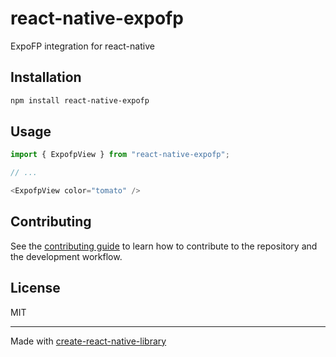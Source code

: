 # react-native-expofp

ExpoFP integration for react-native

## Installation

```sh
npm install react-native-expofp
```

## Usage

```js
import { ExpofpView } from "react-native-expofp";

// ...

<ExpofpView color="tomato" />
```

## Contributing

See the [contributing guide](CONTRIBUTING.md) to learn how to contribute to the repository and the development workflow.

## License

MIT

---

Made with [create-react-native-library](https://github.com/callstack/react-native-builder-bob)
